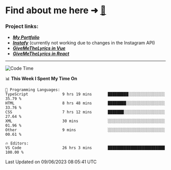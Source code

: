 # Find about me here ➜ [🧑](https://pauabella.dev)

### Project links:
- ***[My Portfolio](https://pauabella.dev)***
- ***[Instafy](https://instafy.me)*** (currently not working due to changes in the Instagram API)
- ***[GiveMeTheLyrics in Vue](https://lyrics.pauabella.dev)***
- ***[GiveMeTheLyrics in React](https://pauabella.dev/GiveMeTheLyrics)***

---
<!--START_SECTION:waka-->
![Code Time](http://img.shields.io/badge/Code%20Time-2%2C217%20hrs%202%20mins-blue)

📊 **This Week I Spent My Time On** 

```text
💬 Programming Languages: 
TypeScript               9 hrs 19 mins       █████████░░░░░░░░░░░░░░░░   35.79 % 
HTML                     8 hrs 48 mins       ████████░░░░░░░░░░░░░░░░░   33.76 % 
CSS                      7 hrs 12 mins       ███████░░░░░░░░░░░░░░░░░░   27.64 % 
XML                      30 mins             ░░░░░░░░░░░░░░░░░░░░░░░░░   01.96 % 
Other                    9 mins              ░░░░░░░░░░░░░░░░░░░░░░░░░   00.61 % 

🔥 Editors: 
VS Code                  26 hrs 3 mins       █████████████████████████   100.00 % 
```


 Last Updated on 09/06/2023 08:05:41 UTC
<!--END_SECTION:waka-->

